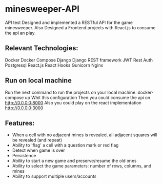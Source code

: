 # minesweeper-API
API test
Designed and implemented a RESTful API for the game minesweeper.
Also Designed a Frontend projects with React.js to consume the api an play.

## Relevant Technologies:
Docker
Docker Compose
Django
Django REST framework
JWT
Rest Auth
Postgresql
React.js
React Hooks
Gunicorn
Nginx

## Run on local machine
Run the next command to run the projects on your local machine.
docker-compose up
Whit this configuration
Then you could consume the api on http://0.0.0.0:8000
Also you could play on the react implementation http://0.0.0.0:3000

## Features:
* When a cell with no adjacent mines is revealed, all adjacent squares will be revealed (and repeat)
* Ability to 'flag' a cell with a question mark or red flag
* Detect when game is over
* Persistence
* Ability to start a new game and preserve/resume the old ones
* Ability to select the game parameters: number of rows, columns, and mines
* Ability to support multiple users/accounts